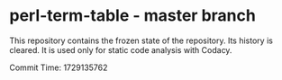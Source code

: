 # perl-term-table - master branch

This repository contains the frozen state of the repository.
Its history is cleared. It is used only for static code
analysis with Codacy.

Commit Time: 1729135762